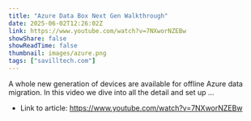 ```yaml
---
title: "Azure Data Box Next Gen Walkthrough"
date: 2025-06-02T12:26:02Z
link: https://www.youtube.com/watch?v=7NXworNZEBw
showShare: false
showReadTime: false
thumbnail: images/azure.png
tags: ["savilltech.com"]
---
```

A whole new generation of devices are available for offline Azure data migration. In this video we dive into all the detail and set up ...

- Link to article: https://www.youtube.com/watch?v=7NXworNZEBw
